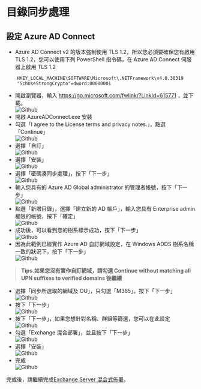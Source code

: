 # 目錄同步處理
## 設定 Azure AD Connect
 - Azure AD Connect v2 的版本強制使用 TLS 1.2，所以您必須要確保您有啟用 TLS 1.2，您可以使用下列 PowerShell 指令碼，在 Azure AD Connect 伺服器上啟用 TLS 1.2<br>
 ````
     HKEY_LOCAL_MACHINE\SOFTWARE\Microsoft\.NETFramework\v4.0.30319
     "SchUseStrongCrypto"=dword:00000001
 ````
 - 開啟瀏覽器，輸入 https://go.microsoft.com/fwlink/?LinkId=615771 ，並下載。<br>
  ![Github](/Images/aad1.png)<br>
 - 開啟 AzureADConnect.exe 安裝<br>
 - 勾選「I agree to the License terms and privacy notes.」，點選「Continue」<br>
   ![Github](/Images/aad0.png)<br>
 - 選擇「自訂」<br>
  ![Github](/Images/aad11.png)<br>
 - 選擇「安裝」<br>
  ![Github](/Images/aad12.png)<br>
 - 選擇「密碼湊同步處理」，按下「下一步」<br>
  ![Github](/Images/aad13.png)<br>
 - 輸入您具有的 Azure AD Global administrator 的管理者帳號，按下「下一步」<br>
  ![Github](/Images/aad2.png)<br>
 - 點選「新增目錄」，選擇「建立新的 AD 帳戶」，輸入您具有 Enterprise admin 權限的帳號，按下「確定」<br>
  ![Github](/Images/aad3.png)<br>
 - 成功後，可以看到您的樹系標示成功，按下「下一步」<br>
  ![Github](/Images/aad4.png)<br>
 - 因為此範例已經實作 Azure AD 自訂網域設定，在 Windows ADDS 樹系名稱一致的狀況下，按下「下一步」<br>
  ![Github](/Images/aad5.png)<br>
  > **Tips.如果您沒有實作自訂網域，請勾選 Continue without matching all UPN suffixes to verified domains 後繼續** <br>
 - 選擇「同步所選取的網域及 OU」，只勾選「M365」，按下「下一步」<br>
  ![Github](/Images/aad6.png)<br>
 - 按下「下一步」<br>
  ![Github](/Images/aad10.png)<br>
 - 按下「下一步」，如果您想針對名稱、群組等篩選，您可以在此設定<br>
  ![Github](/Images/aad7.png)<br>
 - 勾選「Exchange 混合部署」，並且按下「下一步」<br>
  ![Github](/Images/aad8.png)<br>
 - 選擇「安裝」<br>
  ![Github](/Images/aad9.png)<br>
 - 完成<br>
  ![Github](/Images/aad14.png)<br>
 
 完成後，請繼續完成[Exchange Server 混合式佈署](/ExchangeHybrid.md)。<br>